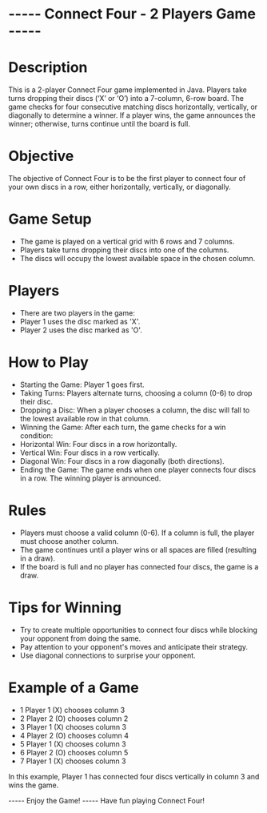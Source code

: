 # ----- Connect Four - 2 Players Game -----


# Description
This is a 2-player Connect Four game implemented in Java. Players take turns dropping their discs (‘X’ or ‘O’) into a 7-column, 6-row board. The game checks for four consecutive matching discs horizontally, vertically, or diagonally to determine a winner. If a player wins, the game announces the winner; otherwise, turns continue until the board is full.


# Objective
The objective of Connect Four is to be the first player to connect four of your own discs in a row, either horizontally, vertically, or diagonally.


# Game Setup
- The game is played on a vertical grid with 6 rows and 7 columns.
- Players take turns dropping their discs into one of the columns.
- The discs will occupy the lowest available space in the chosen column.


# Players
- There are two players in the game:
- Player 1 uses the disc marked as 'X'.
- Player 2 uses the disc marked as 'O'.


# How to Play
- Starting the Game: Player 1 goes first.
- Taking Turns: Players alternate turns, choosing a column (0-6) to drop their disc.
- Dropping a Disc: When a player chooses a column, the disc will fall to the lowest available row in   that column.
- Winning the Game: After each turn, the game checks for a win condition:
- Horizontal Win: Four discs in a row horizontally.
- Vertical Win: Four discs in a row vertically.
- Diagonal Win: Four discs in a row diagonally (both directions).
- Ending the Game: The game ends when one player connects four discs in a row. The winning player is announced.


# Rules
- Players must choose a valid column (0-6). If a column is full, the player must choose another column.
- The game continues until a player wins or all spaces are filled (resulting in a draw).
- If the board is full and no player has connected four discs, the game is a draw.


# Tips for Winning
- Try to create multiple opportunities to connect four discs while blocking your opponent from doing the same.
- Pay attention to your opponent's moves and anticipate their strategy.
- Use diagonal connections to surprise your opponent.


# Example of a Game
- 1 Player 1 (X) chooses column 3
- 2 Player 2 (O) chooses column 2
- 3 Player 1 (X) chooses column 3
- 4 Player 2 (O) chooses column 4
- 5 Player 1 (X) chooses column 3
- 6 Player 2 (O) chooses column 5
- 7 Player 1 (X) chooses column 3

In this example, Player 1 has connected four discs vertically in column 3 and wins the game.


----- Enjoy the Game!
----- Have fun playing Connect Four!
